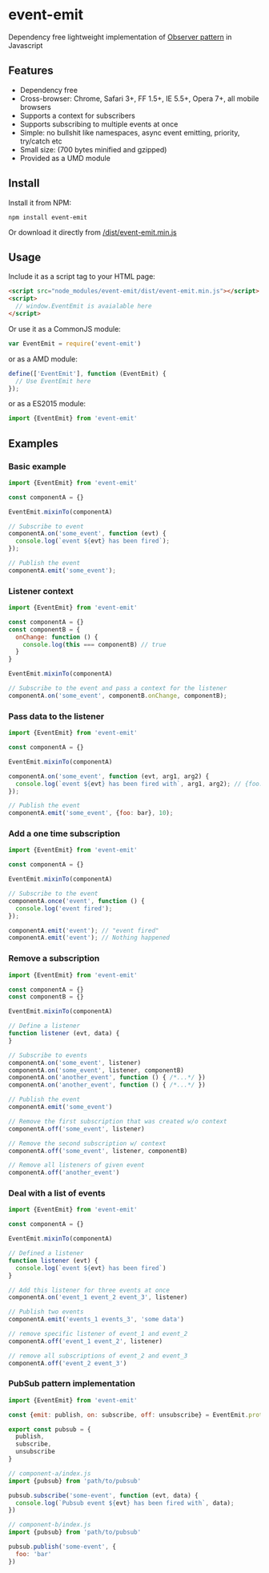 # event-emit

Dependency free lightweight implementation of 
[Observer pattern](https://en.wikipedia.org/wiki/Observer_pattern) in Javascript

## Features

* Dependency free
* Cross-browser: Chrome, Safari 3+, FF 1.5+, IE 5.5+, Opera 7+, all mobile browsers
* Supports a context for subscribers
* Supports subscribing to multiple events at once
* Simple: no bullshit like namespaces, async event emitting, priority, try/catch etc
* Small size: (700 bytes minified and gzipped)
* Provided as a UMD module 

## Install

Install it from NPM:

```
npm install event-emit
```

Or download it directly 
from [/dist/event-emit.min.js](https://github.com/dmitryshimkin/emitter/blob/master/dist/event-emit.min.js)

## Usage

Include it as a script tag to your HTML page:

```html
<script src="node_modules/event-emit/dist/event-emit.min.js"></script>
<script>
  // window.EventEmit is avaialable here
</script> 
```

Or use it as a CommonJS module:

```javascript
var EventEmit = require('event-emit')
```

or as a AMD module:

```javascript
define(['EventEmit'], function (EventEmit) {
  // Use EventEmit here
});
```

or as a ES2015 module:

```javascript
import {EventEmit} from 'event-emit'
```


## Examples

### Basic example

```javascript
import {EventEmit} from 'event-emit'

const componentA = {}

EventEmit.mixinTo(componentA)

// Subscribe to event
componentA.on('some_event', function (evt) {
  console.log(`event ${evt} has been fired`);
});

// Publish the event
componentA.emit('some_event');
```

### Listener context

```javascript
import {EventEmit} from 'event-emit'

const componentA = {}
const componentB = {
  onChange: function () {
    console.log(this === componentB) // true
  }
}

EventEmit.mixinTo(componentA)

// Subscribe to the event and pass a context for the listener
componentA.on('some_event', componentB.onChange, componentB);
```

### Pass data to the listener

```javascript
import {EventEmit} from 'event-emit'

const componentA = {}

EventEmit.mixinTo(componentA)

componentA.on('some_event', function (evt, arg1, arg2) {
  console.log(`event ${evt} has been fired with`, arg1, arg2); // {foo: bar}, 10
});

// Publish the event
componentA.emit('some_event', {foo: bar}, 10);
```

### Add a one time subscription

```javascript
import {EventEmit} from 'event-emit'

const componentA = {}

EventEmit.mixinTo(componentA)

// Subscribe to the event
componentA.once('event', function () {
  console.log('event fired');
});

componentA.emit('event'); // "event fired"
componentA.emit('event'); // Nothing happened
```

### Remove a subscription

```javascript
import {EventEmit} from 'event-emit'

const componentA = {}
const componentB = {}

EventEmit.mixinTo(componentA)

// Define a listener
function listener (evt, data) {
}

// Subscribe to events
componentA.on('some_event', listener)
componentA.on('some_event', listener, componentB)
componentA.on('another_event', function () { /*...*/ })
componentA.on('another_event', function () { /*...*/ })

// Publish the event
componentA.emit('some_event')

// Remove the first subscription that was created w/o context
componentA.off('some_event', listener)

// Remove the second subscription w/ context
componentA.off('some_event', listener, componentB)

// Remove all listeners of given event
componentA.off('another_event')
```

### Deal with a list of events

```javascript
import {EventEmit} from 'event-emit'

const componentA = {}

EventEmit.mixinTo(componentA)

// Defined a listener
function listener (evt) {
  console.log(`event ${evt} has been fired`)
}

// Add this listener for three events at once
componentA.on('event_1 event_2 event_3', listener)

// Publish two events
componentA.emit('events_1 events_3', 'some data')

// remove specific listener of event_1 and event_2
componentA.off('event_1 event_2', listener)

// remove all subscriptions of event_2 and event_3
componentA.off('event_2 event_3')
```

### PubSub pattern implementation

```javascript
import {EventEmit} from 'event-emit'

const {emit: publish, on: subscribe, off: unsubscribe} = EventEmit.prototype; 

export const pubsub = {
  publish,
  subscribe,
  unsubscribe
}
```

```javascript
// component-a/index.js
import {pubsub} from 'path/to/pubsub'

pubsub.subscribe('some-event', function (evt, data) {
  console.log(`Pubsub event ${evt} has been fired with`, data);
})
```

```javascript
// component-b/index.js
import {pubsub} from 'path/to/pubsub'

pubsub.publish('some-event', {
  foo: 'bar'
})
```
